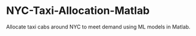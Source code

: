 # NYC-Taxi-Allocation-Matlab
Allocate taxi cabs around NYC to meet demand using ML models in Matlab.
